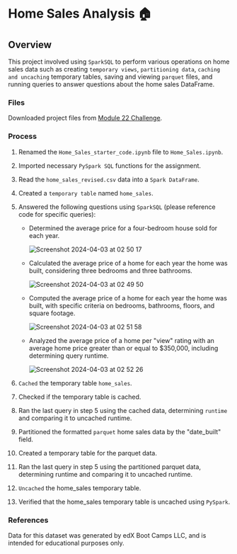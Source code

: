 # Home Sales Analysis 🏠


## Overview

This project involved using `SparkSQL` to perform various operations on home sales data such as creating `temporary views`, `partitioning data`, `caching and uncaching` temporary tables, saving and viewing `parquet` files, and running queries to answer questions about the home sales DataFrame.


### Files

Downloaded project files from [Module 22 Challenge](https://static.bc-edx.com/data/dl-1-2/m22/lms/starter/Starter_Code.zip).


### Process

1. Renamed the `Home_Sales_starter_code.ipynb` file to `Home_Sales.ipynb`.
2. Imported necessary `PySpark SQL` functions for the assignment.
3. Read the `home_sales_revised.csv` data into a `Spark DataFrame`.
4. Created a `temporary table` named `home_sales`.
5. Answered the following questions using `SparkSQL` (please reference code for specific queries):
    - Determined the average price for a four-bedroom house sold for each year.
      
      ![Screenshot 2024-04-03 at 02 50 17](https://github.com/imnana18/Home_Sales/assets/147445115/e197a008-ac41-4bd1-be6c-86d499d16432)

    - Calculated the average price of a home for each year the home was built, considering three bedrooms and three bathrooms.

      ![Screenshot 2024-04-03 at 02 49 50](https://github.com/imnana18/Home_Sales/assets/147445115/fb74bb7a-fd67-4a20-abc8-0c1ee605a3ba)
      
    - Computed the average price of a home for each year the home was built, with specific criteria on bedrooms, bathrooms, floors, and square footage.
      
      ![Screenshot 2024-04-03 at 02 51 58](https://github.com/imnana18/Home_Sales/assets/147445115/ead35ed0-4da3-4d1a-8e40-19bc1ea0ec89)

    - Analyzed the average price of a home per "view" rating with an average home price greater than or equal to $350,000, including determining query runtime.

      ![Screenshot 2024-04-03 at 02 52 26](https://github.com/imnana18/Home_Sales/assets/147445115/d27da781-01e7-4d28-95e6-67acb1dff50d)

6. `Cached` the temporary table `home_sales`.
7. Checked if the temporary table is cached.
8. Ran the last query in step 5 using the cached data, determining `runtime` and comparing it to uncached runtime.
9. Partitioned the formatted `parquet` home sales data by the "date_built" field.
10. Created a temporary table for the parquet data.
11. Ran the last query in step 5 using the partitioned parquet data, determining runtime and comparing it to uncached runtime.
12. `Uncached` the home_sales temporary table.
13. Verified that the home_sales temporary table is uncached using `PySpark`.


### References

Data for this dataset was generated by edX Boot Camps LLC, and is intended for educational purposes only.
 
